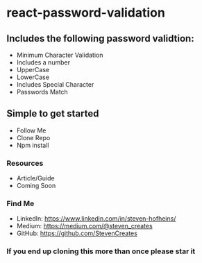 # react-password-validation

## Includes the following password validtion:

- Minimum Character Validation
- Includes a number
- UpperCase
- LowerCase
- Includes Special Character
- Passwords Match

## Simple to get started

- Follow Me
- Clone Repo
- Npm install

### Resources

- Article/Guide
- Coming Soon

### Find Me

- LinkedIn: https://www.linkedin.com/in/steven-hofheins/
- Medium: https://medium.com/@steven_creates
- GitHub: https://github.com/StevenCreates

### If you end up cloning this more than once please star it

